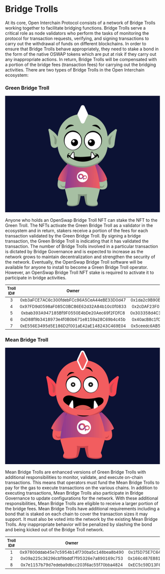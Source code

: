 # Bridge Trolls

At its core, Open Interchain Protocol consists of a network of Bridge Trolls working together to facilitate bridging functions. Bridge Trolls serve a critical role as node validators who perform the tasks of monitoring the protocol for transaction requests, verifying, and signing transactions to carry out the withdrawal of funds on different blockchains. In order to ensure that Bridge Trolls behave appropriately, they need to stake a bond in the form of the native OSWAP tokens which are put at risk if they carry out any inappropriate actions. In return, Bridge Trolls will be compensated with a portion of the bridge fees (transaction fees) for carrying out the bridging activities.
There are two types of Bridge Trolls in the Open Interchain ecosystem:

### Green Bridge Troll

![Green Bridge Troll](../../.gitbook/assets/greenTroll.jpg) 

Anyone who holds an OpenSwap Bridge Troll NFT can stake the NFT to the Green Troll. The NFTs activate the Green Bridge Troll as a validator in the ecosystem and in return, stakers receive a portion of the fees for each transaction validated by the Green Bridge Troll. By signing a bridge transaction, the Green Bridge Troll is indicating that it has validated the transaction. The number of Bridge Trolls involved in a particular transaction is dictated by Bridge Governance and is expected to increase as the network grows to maintain decentralization and strengthen the security of the network. 
Eventually, the OpenSwap Bridge Troll software will be available for anyone to install to become a Green Bridge Troll operator. However, an OpenSwap Bridge Troll NFT stake is required to activate it to participate in bridge activities.

<font size="2">

| Troll ID# |                    Owner                   |                  Operator                  |
|:---------:|:------------------------------------------:|:------------------------------------------:|
|     3     | 0xb3aFCE7AC6c300fdebFCc96A5CeA44eBE33D0d47 | 0x1da2c9B90E30AA42EAcf114d6195De41F3772429 |
|     4     | 0x97FD9d0598aF085C0BC86E62d32A84b10c0f0833 | 0x2cDAF23F054A0765ff03780fBa730d4590e58d85 |
|     5     | 0xbab393A947185Bf9F0550E4bDe20Aec69f2FDfC8 | 0x303358d4C1Df9BB7C068FeD3C89beE19aeFC535F |
|     6     | 0xD88f9b3418973e4f0B0b671e8159a28C69b4c45b | 0x40acB8c1fCBa890F03fE1Bf9C6cDDBB653e6382c |
|     7     | 0xE556E3495d5E186D2f001aE42aE148243C469E04 | 0x5ceedc6AB530502658995ceb2b5ed874B5bFDb9F |

</font>

### Mean Bridge Troll

![Mean Bridge Troll](../../.gitbook/assets/redTroll.jpg)

Mean Bridge Trolls are enhanced versions of Green Bridge Trolls with additional responsibilities to monitor, validate, and execute on-chain transactions. This means that operators must fund the Mean Bridge Trolls to pay for the gas to execute transactions on the various chains. 
In addition to executing transactions, Mean Bridge Trolls also participate in Bridge Governance to update configurations for the network. With these additional responsibilities, Mean Bridge Trolls are eligible to receive a larger portion of the bridge fees.
Mean Bridge Trolls have additional requirements including a bond that is staked on each chain to cover the transaction sizes it may support. It must also be voted into the network by the existing Mean Bridge Trolls. Any inappropriate behavior will be penalized by slashing the bond and being kicked out of the Bridge Troll network.

<font size="2">

| Troll ID# |                    Owner                   |                  Operator                  |
|:---------:|:------------------------------------------:|:------------------------------------------:|
|     1     | 0x97800ddab45e7c5954b14f730ba5c148bea8b490 | 0x1f5D75E7C641ae6F46BC17f9c64579b3d3Ca3C1E |
|     2     | 0x09a225c36296cbf9bddf7f95326e7a890169c753 | 0x166c487E8810EE3b72Bd0dCD606Af9E821911D1e |
|     8     | 0x7e1157b79d7edeba9dbcc203f6ac55f70bba4824 | 0xEC5c59D13F6fa57fDa2A658aD122AAa3CCe06314 |

</font>